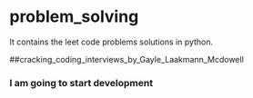 # problem_solving

It contains the leet code problems solutions in python.

##cracking_coding_interviews_by_Gayle_Laakmann_Mcdowell

### I am going to start development
